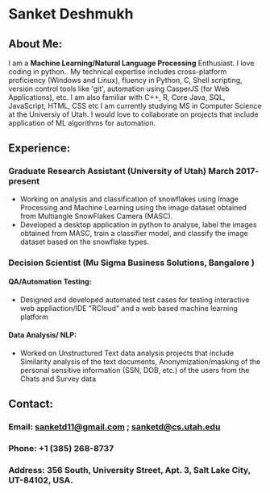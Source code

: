 # Sanket Deshmukh

## About Me: 
I am a **Machine Learning/Natural Language Processing** Enthusiast. I love coding in python.. My technical expertise includes cross-platform proficiency (Windows and Linux), fluency in Python, C, Shell scripting, version control tools like 'git', automation using CasperJS (for Web Applications), etc. I am also familiar with C++, R, Core Java, SQL, JavaScript, HTML, CSS etc I am currently studying MS in Computer Science at the Universiy of Utah. I would love to collaborate on projects that include application of ML algorithms for automation.

## Experience:

### Graduate Research Assistant (University of Utah) March 2017- present
- Working on analysis and classification of snowflakes using Image Processing and Machine Learning using the image dataset obtained from Multiangle SnowFlakes Camera (MASC).
- Developed a desktop application in python to analyse, label the images obtained from MASC, train a classifier model, and classify the image dataset based on the snowflake types.

### Decision Scientist (Mu Sigma Business Solutions, Bangalore ) 

#### QA/Automation Testing:
- Designed and developed automated test cases for testing interactive web appliaction/IDE "RCloud" and a web based machine learning platform 
#### Data Analysis/ NLP:
- Worked on Unstructured Text data analysis projects that include Similarity analysis of the text documents, Anonymization/masking of the personal sensitive information (SSN, DOB, etc.) of the users from the Chats and Survey data


## Contact:
### Email: sanketd11@gmail.com  ; sanketd@cs.utah.edu
### Phone: +1 (385) 268-8737
### Address: 356 South, University Street, Apt. 3, Salt Lake City, UT-84102, USA.
